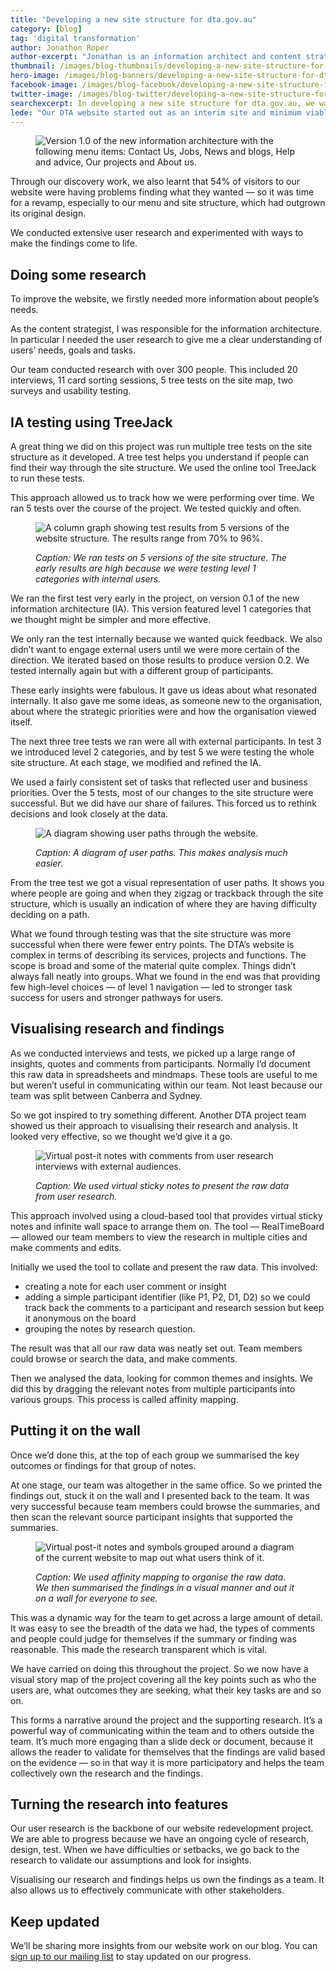 ```yaml
---
title: "Developing a new site structure for dta.gov.au"
category: [blog]
tag: 'digital transformation'
author: Jonathon Roper
author-excerpt: "Jonathan is an information architect and content strategist working on the DTA website redevelopment."
thumbnail: /images/blog-thumbnails/developing-a-new-site-structure-for-dta-gov-au-thumbnail.png
hero-image: /images/blog-banners/developing-a-new-site-structure-for-dta-gov-au-hero.png
facebook-image: /images/blog-facebook/developing-a-new-site-structure-for-dta-gov-au-linkedin.png
twitter-image: /images/blog-twitter/developing-a-new-site-structure-for-dta-gov-au-twitter.png
searchexcerpt: In developing a new site structure for dta.gov.au, we wanted to walk the talk. So we conducted extensive user research and experimented with ways to make the research findings come to life.
lede: "Our DTA website started out as an interim site and minimum viable product. But over the past year, our agency has grown and our needs and work have changed."
---
```

<figure>
  <img src="{{ site.url }}{{ site.baseurl }}{{ page.hero-image }}" alt="Version 1.0 of the new information architecture with the following menu items: Contact Us, Jobs, News and blogs, Help and advice, Our projects and About us.">
</figure>

Through our discovery work, we  also learnt that 54% of visitors to our website were having problems finding what they wanted — so it was time for a revamp, especially to our menu and site structure, which had outgrown its original design.

We conducted extensive user research and experimented with ways to make the findings come to life.

## Doing some research

To improve the website, we firstly needed more information about people’s needs.

As the content strategist, I was responsible for the information architecture. In particular I needed the user research to give me a clear understanding of users’ needs, goals and tasks.

Our team conducted research with over 300 people. This included 20 interviews, 11 card sorting sessions, 5 tree tests on the site map, two surveys and usability testing.

## IA testing using TreeJack

A great thing we did on this project was run multiple tree tests on the site structure as it developed. A tree test helps you understand if people can find their way through the site structure. We used the online tool TreeJack to run these tests.

This approach allowed us to track how we were performing over time. We ran 5 tests over the course of the project. We tested quickly and often.

<figure>
  <img src="{{ site.url }}{{ site.baseurl }}/images/blog-content/developing-a-new-site-structure-for-dta-gov-au-content-2.png" alt="A column graph showing test results from 5 versions of the website structure. The results range from 70% to 96%.">
  <figcaption>
    <p><em>Caption: We ran tests on 5 versions of the site structure. The early results are high because we were testing level 1 categories with internal users.</em></p>
  </figcaption>
</figure>

We ran the first test very early in the project, on version 0.1 of the new information architecture (IA). This version featured level 1 categories that we thought might be simpler and more effective.

We only ran the test internally because we wanted quick feedback. We also didn’t want to engage external users until we were more certain of the direction. We iterated based on those results to produce version 0.2. We tested internally again but with a different group of participants.

These early insights were fabulous. It gave us ideas about what resonated internally. It also gave me some ideas, as someone new to the organisation, about where the strategic priorities were and how the organisation viewed itself.

The next three tree tests we ran were all with external participants. In test 3 we introduced level 2 categories, and by test 5 we were testing the whole site structure. At each stage, we modified and refined the IA.

We used a fairly consistent set of tasks that reflected user and business priorities. Over the 5 tests, most of our changes to the site structure were successful. But we did have our share of failures. This forced us to rethink decisions and look closely at the data.

<figure>
  <img src="{{ site.url }}{{ site.baseurl }}/images/blog-content/developing-a-new-site-structure-for-dta-gov-au-content-3.png" alt="A diagram showing user paths through the website.">
  <figcaption>
    <p><em>Caption: A diagram of user paths. This makes analysis much easier.</em></p>
  </figcaption>
</figure>

From the tree test we got a visual representation of user paths. It shows you where people are going and when they zigzag or trackback through the site structure, which is usually an indication of where they are having difficulty deciding on a path.

What we found through testing was that the site structure was more successful when there were fewer entry points. The DTA’s website is complex in terms of describing its services, projects and functions. The scope is broad and some of the material quite complex. Things didn’t always fall neatly into groups. What we found in the end was that providing few high-level choices &mdash; of level 1 navigation &mdash; led to stronger task success for users and stronger pathways for users.

## Visualising research and findings

As we conducted interviews and tests, we picked up a large range of insights, quotes and comments from participants. Normally I’d document this raw data in spreadsheets and mindmaps.  These tools are useful to me but weren’t useful in communicating within our team. Not least because our team was split between Canberra and Sydney.

So we got inspired to try something different. Another DTA project team showed us their approach to visualising their research and analysis. It looked very effective, so we thought we’d give it a go.

<figure>
  <img src="{{ site.url }}{{ site.baseurl }}/images/blog-content/developing-a-new-site-structure-for-dta-gov-au-content-4.png" alt="Virtual post-it notes with comments from user research interviews with external audiences.">
  <figcaption>
    <p><em>Caption: We used virtual sticky notes to present the raw data from user research.</em></p>
  </figcaption>
</figure>

This approach involved using a cloud-based tool that provides virtual sticky notes and infinite wall space to arrange them on. The tool &mdash; RealTimeBoard &mdash; allowed our team members to view the research in multiple cities and make comments and edits.

Initially we used the tool to collate and present the raw data. This involved:

- creating a note for each user comment or insight
- adding a simple participant identifier (like P1, P2, D1, D2) so we could track back the comments to a participant and research session but keep it anonymous on the board
- grouping the notes by research question.

The result was that all our raw data was neatly set out. Team members could browse or search the data, and make comments.

Then we analysed the data, looking for common themes and insights. We did this by dragging the relevant notes from multiple participants into various groups. This process is called affinity mapping.

## Putting it on the wall

Once we’d done this, at the top of each group we summarised the key outcomes or findings for that group of notes.

At one stage, our team was altogether in the same office. So we printed the findings out, stuck it on the wall and I presented back to the team. It was very successful because team members could browse the summaries, and then scan the relevant source participant insights that supported the summaries.

<figure>
  <img src="{{ site.url }}{{ site.baseurl }}/images/blog-content/developing-a-new-site-structure-for-dta-gov-au-content-5.png" alt="Virtual post-it notes and symbols grouped around a diagram of the current website to map out what users think of it.">
  <figcaption>
    <p><em>Caption: We used affinity mapping to organise the raw data. We then summarised the findings in a visual manner and out it on a wall for everyone to see.
</em></p>
  </figcaption>
</figure>

This was a dynamic way for the team to get across a large amount of detail. It was easy to see the breadth of the data we had, the types of comments and people could judge for themselves if the summary or finding was reasonable. This made the research transparent which is vital.

We have carried on doing this throughout the project. So we now have a visual story map of the project covering all the key points such as who the users are, what outcomes they are seeking, what their key tasks are and so on.

This forms a narrative around the project and the supporting research. It’s a powerful way of communicating within the team and to others outside the team. It’s much more engaging than a slide deck or document, because it allows the reader to validate for themselves that the findings are valid based on the evidence &mdash; so in that way it is more participatory and helps the team collectively own the research and the findings.

## Turning the research into features

Our user research is the backbone of our website redevelopment project. We are able to progress because we have an ongoing cycle of research, design, test. When we have difficulties or setbacks, we go back to the research to validate our assumptions and look for insights.

Visualising our research and findings helps us own the findings as a team. It also allows us to effectively communicate with other stakeholders.

## Keep updated

We’ll be sharing more insights from our website work on our blog. You can [sign up to our mailing list](/signup/) to stay updated on our progress.
